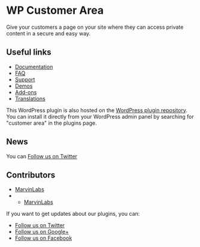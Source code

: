 # WP Customer Area 

Give your customers a page on your site where they can access private content in a secure and easy way. 

## Useful links

* [Documentation](http://wp-customerarea.com/documentation)
* [FAQ](http://wp-customerarea.com/faq/)
* [Support](http://wp-customerarea.com/support)
* [Demos](http://wp-customerarea.com/demos)
* [Add-ons](http://wp-customerarea.com/add-ons-and-themes/)
* [Translations](http://wp-customerarea.com/documentation/#tab-1410434581-2-35)

This WordPress plugin is also hosted on the [WordPress plugin repository](http://wordpress.org/plugins/customer-area/). You can install it directly from your WordPress admin panel by searching for "customer area" in the plugins page.

## News

You can [Follow us on Twitter](http://twitter.com/wp_customerarea) 

## Contributors

* [MarvinLabs](http://www.marvinlabs.com)
* * [MarvinLabs](http://www.marvinlabs.com)

If you want to get updates about our plugins, you can:

* [Follow us on Twitter](http://twitter.com/wp_customerarea)
* [Follow us on Google+](https://plus.google.com/u/0/117677945360605555441)
* [Follow us on Facebook](http://www.facebook.com/studio.marvinlabs)
